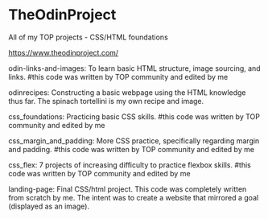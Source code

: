 # TheOdinProject
All of my TOP projects - CSS/HTML foundations

https://www.theodinproject.com/

odin-links-and-images: To learn basic HTML structure, image sourcing, and links.
    #this code was written by TOP community and edited by me

odinrecipes: Constructing a basic webpage using the HTML knowledge thus far. The spinach tortellini is my own recipe and image.

css_foundations: Practicing basic CSS skills.
    #this code was written by TOP community and edited by me

css_margin_and_padding: More CSS practice, specifically regarding margin and padding.
    #this code was written by TOP community and edited by me

css_flex: 7 projects of increasing difficulty to practice flexbox skills.
    #this code was written by TOP community and edited by me

landing-page: Final CSS/html project. This code was completely written from scratch by me. The intent was to create a website that mirrored a goal (displayed as an image).

